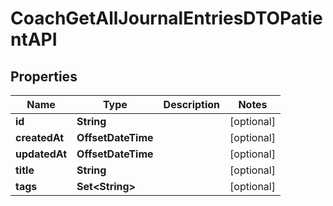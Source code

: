 

# CoachGetAllJournalEntriesDTOPatientAPI


## Properties

| Name | Type | Description | Notes |
|------------ | ------------- | ------------- | -------------|
|**id** | **String** |  |  [optional] |
|**createdAt** | **OffsetDateTime** |  |  [optional] |
|**updatedAt** | **OffsetDateTime** |  |  [optional] |
|**title** | **String** |  |  [optional] |
|**tags** | **Set&lt;String&gt;** |  |  [optional] |



